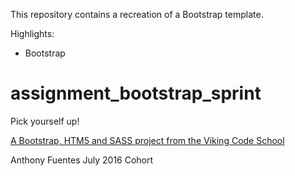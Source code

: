 
This repository contains a recreation of a Bootstrap template.

Highlights:

  * Bootstrap

assignment_bootstrap_sprint
===========================

Pick yourself up!

[A Bootstrap, HTM5 and SASS project from the Viking Code School](http://www.vikingcodeschool.com)

Anthony Fuentes July 2016 Cohort
